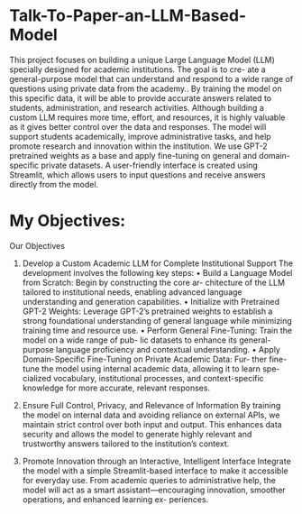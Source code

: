 # Talk-To-Paper-an-LLM-Based-Model
This project focuses on building a unique Large Language Model (LLM) specially designed for academic institutions. The goal is to cre- ate a general-purpose model that can understand and respond to a wide range of questions using private data from the academy.. By training the model on this specific data, it will be able to provide accurate answers related to students, administration, and research activities. Although
building a custom LLM requires more time, effort, and resources, it is highly valuable as it gives better control over the data and responses. The model will support students academically, improve administrative
tasks, and help promote research and innovation within the institution. We use GPT-2 pretrained weights as a base and apply fine-tuning on general and domain-specific private datasets. A user-friendly interface
is created using Streamlit, which allows users to input questions and receive answers directly from the model.

# My Objectives:
Our Objectives
1. Develop a Custom Academic LLM for Complete Institutional Support The development involves the following key steps:
• Build a Language Model from Scratch: Begin by constructing the core ar-
chitecture of the LLM tailored to institutional needs, enabling advanced language
understanding and generation capabilities.
• Initialize with Pretrained GPT-2 Weights: Leverage GPT-2’s pretrained
weights to establish a strong foundational understanding of general language
while minimizing training time and resource use.
• Perform General Fine-Tuning: Train the model on a wide range of pub-
lic datasets to enhance its general-purpose language proficiency and contextual
understanding.
• Apply Domain-Specific Fine-Tuning on Private Academic Data: Fur-
ther fine-tune the model using internal academic data, allowing it to learn spe-
cialized vocabulary, institutional processes, and context-specific knowledge for more accurate, relevant responses.

2. Ensure Full Control, Privacy, and Relevance of Information By training the
model on internal data and avoiding reliance on external APIs, we maintain strict
control over both input and output. This enhances data security and allows the
model to generate highly relevant and trustworthy answers tailored to the institution’s
context.
3. Promote Innovation through an Interactive, Intelligent Interface Integrate
the model with a simple Streamlit-based interface to make it accessible for everyday
use. From academic queries to administrative help, the model will act as a smart
assistant—encouraging innovation, smoother operations, and enhanced learning ex-
periences.



